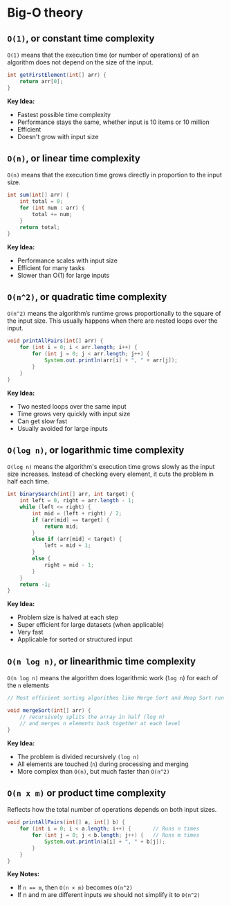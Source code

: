# Big-O theory

## `O(1)`, or constant time complexity

`O(1)` means that the execution time (or number of operations) of an algorithm does not depend on the size of the input.

```java
int getFirstElement(int[] arr) {
    return arr[0];
}
```

**Key Idea:**

- Fastest possible time complexity
- Performance stays the same, whether input is 10 items or 10 million
- Efficient
- Doesn't grow with input size

## `O(n)`, or linear time complexity

`O(n)` means that the execution time grows directly in proportion to the input size.

```java
int sum(int[] arr) {
    int total = 0;
    for (int num : arr) {
        total += num;
    }
    return total;
}
```

**Key Idea:**

- Performance scales with input size
- Efficient for many tasks
- Slower than O(1) for large inputs

## `O(n^2)`, or quadratic time complexity

`O(n^2)` means the algorithm’s runtime grows proportionally to the square of the input size. This usually happens when there are nested loops over the input.

```java
void printAllPairs(int[] arr) {
    for (int i = 0; i < arr.length; i++) {
        for (int j = 0; j < arr.length; j++) {
            System.out.println(arr[i] + ", " + arr[j]);
        }
    }
}
```

**Key Idea:**

- Two nested loops over the same input
- Time grows very quickly with input size
- Can get slow fast
- Usually avoided for large inputs

## `O(log n)`, or logarithmic time complexity

`O(log n)` means the algorithm's execution time grows slowly as the input size increases. Instead of checking every element, it cuts the problem in half each time.

```java
int binarySearch(int[] arr, int target) {
    int left = 0, right = arr.length - 1;
    while (left <= right) {
        int mid = (left + right) / 2;
        if (arr[mid] == target) {
            return mid;
        }
        else if (arr[mid] < target) {
            left = mid + 1;
        }
        else {
            right = mid - 1;
        }
    }
    return -1;
}

```

**Key Idea:**

- Problem size is halved at each step
- Super efficient for large datasets (when applicable)
- Very fast
- Applicable for sorted or structured input

## `O(n log n)`, or linearithmic time complexity

`O(n log n)` means the algorithm does logarithmic work (`log n`) for each of the `n` elements

```java
// Most efficient sorting algorithms like Merge Sort and Heap Sort run in O(n log n)

void mergeSort(int[] arr) {
    // recursively splits the array in half (log n)
    // and merges n elements back together at each level
}
```

**Key Idea:**

- The problem is divided recursively `(log n)`
- All elements are touched (`n`) during processing and merging
- More complex than `O(n)`, but much faster than `O(n^2)`

## `O(n x m)` or product time complexity

Reflects how the total number of operations depends on both input sizes.

```java
void printAllPairs(int[] a, int[] b) {
    for (int i = 0; i < a.length; i++) {       // Runs n times
        for (int j = 0; j < b.length; j++) {   // Runs m times
            System.out.println(a[i] + ", " + b[j]);
        }
    }
}
```

**Key Notes:**

- If `n == m`, then `O(n × m)` becomes `O(n^2)`
- If n and m are different inputs we should not simplify it to `O(n^2)`